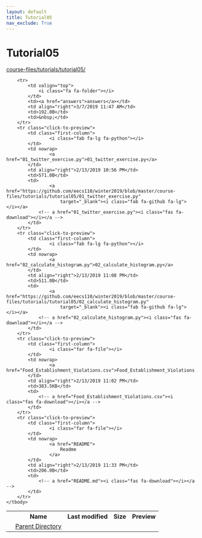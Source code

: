 ```yaml
---
layout: default
title: Tutorial05
nav_exclude: True
---
```


# Tutorial05

[course-files/tutorials/tutorial05/](.)

<table class="tbl-files">
    <tbody>
        <tr>
            <th valign="top"></th>
            <th>Name</th>
            <th>Last modified</th>
            <th>Size</th>
            <th>Preview</th>
        </tr>
        <tr>
            <td valign="top">
                <i class="fa fa-folder-open"></i>
            </td>
            <td><a href="../">Parent Directory</a></td>
            <td>&nbsp;</td>
            <td>&nbsp;</td>
            <td>&nbsp;</td>
        </tr>

        <tr>
            <td valign="top">
                <i class="fa fa-folder"></i>
            </td>
            <td><a href="answers">answers</a></td>
            <td align="right">3/7/2019 11:47 AM</td>
            <td>192.0B</td>
            <td>&nbsp;</td>
        </tr>
        <tr class="click-to-preview">
            <td class="first-column">
                    <i class="fab fa-lg fa-python"></i>
            </td>
            <td nowrap>
                    <a href="01_twitter_exercise.py">01_twitter_exercise.py</a>
            </td>
            <td align="right">2/13/2019 10:56 PM</td>
            <td>571.0B</td>
            <td>
                    <a href="https://github.com/eecs110/winter2019/blob/master/course-files/tutorials/tutorial05/01_twitter_exercise.py" 
                        target="_blank"><i class="fab fa-github fa-lg"></i></a>
                <!-- a href="01_twitter_exercise.py"><i class="fas fa-download"></i></a -->
            </td>
        </tr>
        <tr class="click-to-preview">
            <td class="first-column">
                    <i class="fab fa-lg fa-python"></i>
            </td>
            <td nowrap>
                    <a href="02_calculate_histogram.py">02_calculate_histogram.py</a>
            </td>
            <td align="right">2/13/2019 11:08 PM</td>
            <td>511.0B</td>
            <td>
                    <a href="https://github.com/eecs110/winter2019/blob/master/course-files/tutorials/tutorial05/02_calculate_histogram.py" 
                        target="_blank"><i class="fab fa-github fa-lg"></i></a>
                <!-- a href="02_calculate_histogram.py"><i class="fas fa-download"></i></a -->
            </td>
        </tr>
        <tr class="click-to-preview">
            <td class="first-column">
                    <i class="far fa-file"></i>
            </td>
            <td nowrap>
                    <a href="Food_Establishment_Violations.csv">Food_Establishment_Violations.csv</a>
            </td>
            <td align="right">2/13/2019 11:02 PM</td>
            <td>383.5KB</td>
            <td>
                <!-- a href="Food_Establishment_Violations.csv"><i class="fas fa-download"></i></a -->
            </td>
        </tr>
        <tr class="click-to-preview">
            <td class="first-column">
                    <i class="far fa-file"></i>
            </td>
            <td nowrap>
                    <a href="README">
                        Readme
                    </a>
            </td>
            <td align="right">2/13/2019 11:33 PM</td>
            <td>206.0B</td>
            <td>
                <!-- a href="README.md"><i class="fas fa-download"></i></a -->
            </td>
        </tr>
    </tbody>
</table>

